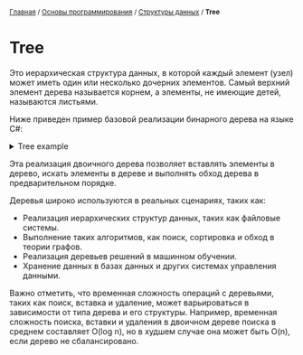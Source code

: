 <sub>[Главная](../../index.md) / [Основы программирования](../README.md) / [Структуры данных](./README.md) / **Tree** </sub>

# Tree
Это иерархическая структура данных, в которой каждый элемент (узел) может иметь один или несколько дочерних элементов. Самый верхний элемент дерева называется корнем, а элементы, не имеющие детей, называются листьями.

Ниже приведен пример базовой реализации бинарного дерева на языке C#:
<details>
  <summary>Tree example</summary>
  
  ```cs
  class Node {
    public int Data { get; set; }
    public Node Left { get; set; }
    public Node Right { get; set; }

    public Node(int data) {
        Data = data;
        Left = null;
        Right = null;
    }
}

class BinaryTree {
    private Node root;

    public BinaryTree() {
        root = null;
    }

    public void Insert(int data) {
        root = InsertHelper(root, data);
    }

    private Node InsertHelper(Node current, int data) {
        if (current == null) {
            current = new Node(data);
            return current;
        }

        if (data < current.Data) {
            current.Left = InsertHelper(current.Left, data);
        } else if (data > current.Data) {
            current.Right = InsertHelper(current.Right, data);
        }

        return current;
    }

    public bool Search(int data) {
        return SearchHelper(root, data);
    }

    private bool SearchHelper(Node current, int data) {
        if (current == null) {
            return false;
        }

        if (current.Data == data) {
            return true;
        }

        if (data < current.Data) {
            return SearchHelper(current.Left, data);
        } else {
            return SearchHelper(current.Right, data);
        }
    }

    public void PreOrderTraversal() {
        PreOrderHelper(root);
    }

    private void PreOrderHelper(Node current) {
        if (current == null) {
            return;
        }

        Console.Write(current.Data + " ");
        PreOrderHelper(current.Left);
        PreOrderHelper(current.Right);
    }
}
  ```
</details>
  
Эта реализация двоичного дерева позволяет вставлять элементы в дерево, искать элементы в дереве и выполнять обход дерева в предварительном порядке.

Деревья широко используются в реальных сценариях, таких как:

- Реализация иерархических структур данных, таких как файловые системы.
- Выполнение таких алгоритмов, как поиск, сортировка и обход в теории графов.
- Реализация деревьев решений в машинном обучении.
- Хранение данных в базах данных и других системах управления данными.
  
Важно отметить, что временная сложность операций с деревьями, таких как поиск, вставка и удаление, может варьироваться в зависимости от типа дерева и его структуры. Например, временная сложность поиска, вставки и удаления в двоичном дереве поиска в среднем составляет O(log n), но в худшем случае она может быть O(n), если дерево не сбалансировано.
